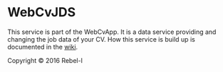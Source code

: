 # WebCvJDS
This service is part of the WebCvApp. It is a data service providing and changing the job data of your CV. How this service is build up is documented in the [wiki](https://github.com/rebel-l/WebCvJDS/wiki).


Copyright © 2016 Rebel-l
